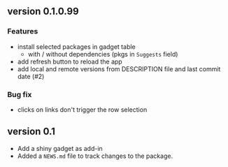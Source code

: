 ## version 0.1.0.99

### Features

* install selected packages in gadget table
    * with / without dependencies (pkgs in `Suggests` field)
* add refresh button to reload the app
* add local and remote versions from DESCRIPTION file and last commit date (#2)

### Bug fix

* clicks on links don't trigger the row selection

## version 0.1

* Add a shiny gadget as add-in
* Added a `NEWS.md` file to track changes to the package.
